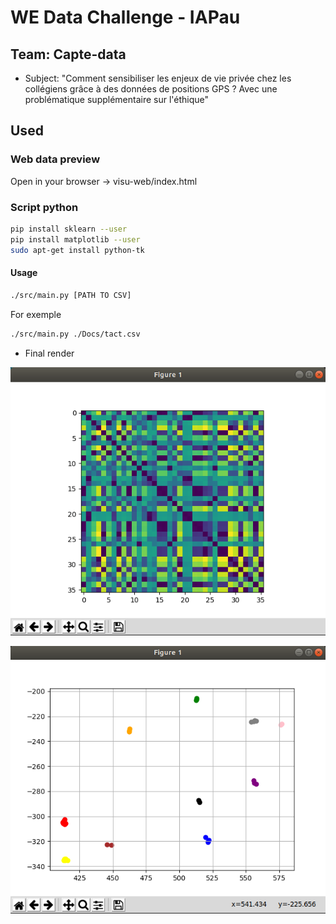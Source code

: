 # WE Data Challenge - IAPau

## Team: Capte-data

* Subject: "Comment sensibiliser les enjeux de vie privée chez les collégiens grâce à des données de positions GPS ? Avec une problématique supplémentaire sur l'éthique"

## Used

### Web data preview

Open in your browser -> visu-web/index.html

### Script python

``` bash
pip install sklearn --user
pip install matplotlib --user
sudo apt-get install python-tk
```

#### Usage

``` bash
./src/main.py [PATH TO CSV]
```

For exemple

``` bash
./src/main.py ./Docs/tact.csv
```

* Final render

![Distance](./Docs/picture/groups_distance.png)

![Teams](./Docs/picture/friends_grp.png)